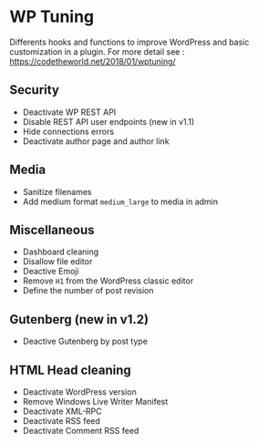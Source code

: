 # WP Tuning
Differents hooks and functions to improve WordPress and basic customization in a plugin.
For more detail see : https://codetheworld.net/2018/01/wptuning/

## Security
- Deactivate WP REST API
- Disable REST API user endpoints (new in v1.1)
- Hide connections errors
- Deactivate author page and author link

## Media
- Sanitize filenames
- Add medium format `medium_large` to media in admin

## Miscellaneous
- Dashboard cleaning
- Disallow file editor
- Deactive Emoji
- Remove `H1` from the WordPress classic editor
- Define the number of post revision

## Gutenberg (new in v1.2)
- Deactive Gutenberg by post type

## HTML Head cleaning
- Deactivate WordPress version
- Remove Windows Live Writer Manifest
- Deactivate XML-RPC
- Deactivate RSS feed
- Deactivate Comment RSS feed

